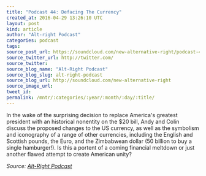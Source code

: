 ```yaml
---
title: "Podcast 44: Defacing The Currency"
created_at: 2016-04-29 13:26:10 UTC
layout: post
kind: article
author: "Alt-right Podcast"
categories: podcast
tags: 
source_post_url: https://soundcloud.com/new-alternative-right/podcast-44-defacing-the-currency
source_twitter_url: http://twitter.com/
source_twitter: 
source_blog_name: "Alt-Right Podcast"
source_blog_slug: alt-right-podcast
source_blog_url: http://soundcloud.com/new-alternative-right
source_image_url: 
tweet_id:
permalink: /mntr/:categories/:year/:month/:day/:title/
---
```

In the wake of the surprising decision to replace America's greatest president with an historical nonentity on the $20 bill, Andy and Colin discuss the proposed changes to the US currency, as well as the symbolism and iconography of a range of other currencies, including the English and Scottish pounds, the Euro, and the Zimbabwean dollar (50 billion to buy a single hamburger!). Is this a portent of a coming financial meltdown or just another flawed attempt to create American unity?<div class="">
    <i>Source: <a href="http://soundcloud.com/new-alternative-right">Alt-Right Podcast</a></i>
</div>
